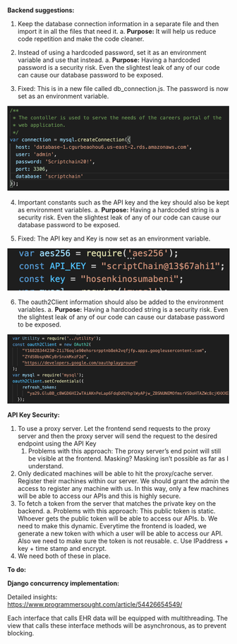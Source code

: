 **Backend suggestions:**

1. Keep the database connection information in a separate file and then import it in all the files that need it.
   a. **Purpose:** It will help us reduce code repetition and make the code cleaner.
2. Instead of using a hardcoded password, set it as an environment variable and use that instead.
   a. **Purpose:** Having a hardcoded password is a security risk. Even the slightest leak of any of our code can cause our database password to be exposed.

3. Fixed: This is in a new file called db\_connection.js. The password is now set as an environment variable.

![alt_text](../Images/BackendEfficiency_images/image1.png "image_tooltip")

4. Important constants such as the API key and the key should also be kept as environment variables.
   a. **Purpose:** Having a hardcoded string is a security risk. Even the slightest leak of any of our code can cause our database password to be exposed.

5. Fixed: The API key and Key is now set as an environment variable.

![alt_text](../Images/BackendEfficiency_images/image2.png "image_tooltip")


6. The oauth2Client information should also be added to the environment variables.
   a. **Purpose:** Having a hardcoded string is a security risk. Even the slightest leak of any of our code can cause our database password to be exposed.

![alt_text](../Images/BackendEfficiency_images/image3.png "image_tooltip")


**API Key Security:**

1. To use a proxy server. Let the frontend send requests to the proxy server and then the proxy server will send the request to the desired endpoint using the API Key 
   1. Problems with this approach: The proxy server’s end point will still be visible at the frontend. Masking? Masking isn’t possible as far as I understand.
2. Only dedicated machines will be able to hit the proxy/cache server. Register their machines within our server. We should grant the admin the access to register any machine with us. In this way, only a few machines will be able to access our APIs and this is highly secure.
3. To fetch a token from the server that matches the private key on the backend.
   a. Problems with this approach: This public token is static. Whoever gets the public token will be able to access our APIs.
   b. We need to make this dynamic. Everytime the frontend is loaded, we generate a new token with which a user will be able to access our API. Also we need to make sure the token is not reusable.
   c. Use IPaddress + key + time stamp and encrypt.
4. We need both of these in place.



**To do:**

**Django concurrency implementation:**

Detailed insights: https://www.programmersought.com/article/54426654549/ 

Each interface that calls EHR data will be equipped with multithreading. The view that calls these interface methods will be asynchronous, as to prevent blocking.

